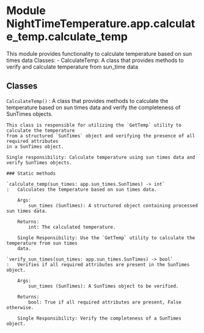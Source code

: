 Module NightTimeTemperature.app.calculate_temp.calculate_temp
=============================================================
This module provides functionality to calculate temperature based on sun times data
Classes:
    - CalculateTemp: A class that provides methods to verify and calculate temperature from sun_time
    data

Classes
-------

`CalculateTemp()`
:   A class that provides methods to calculate the temperature based on sun times data
    and verify the completeness of SunTimes objects.
    
    This class is responsible for utilizing the `GetTemp` utility to calculate the temperature
    from a structured `SunTimes` object and verifying the presence of all required attributes
    in a SunTimes object.
    
    Single responsibility: Calculate temperature using sun times data and verify SunTimes objects.

    ### Static methods

    `calculate_temp(sun_times: app.sun_times.SunTimes) ‑> int`
    :   Calculates the temperature based on sun times data.
        
        Args:
            sun_times (SunTimes): A structured object containing processed sun times data.
        
        Returns:
            int: The calculated temperature.
        
        Single Responsibility: Use the `GetTemp` utility to calculate the temperature from sun times
        data.

    `verify_sun_times(sun_times: app.sun_times.SunTimes) ‑> bool`
    :   Verifies if all required attributes are present in the SunTimes object.
        
        Args:
            sun_times (SunTimes): A SunTimes object to be verified.
        
        Returns:
            bool: True if all required attributes are present, False otherwise.
        
        Single Responsibility: Verify the completeness of a SunTimes object.